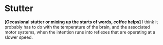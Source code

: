 # Stutter

**[Occasional stutter or mixing up the starts of words, coffee helps]**
I think it probably has to do with the temperature of the brain, and the associated motor systems, when the intention runs into reflexes that are operating at a slower speed.
